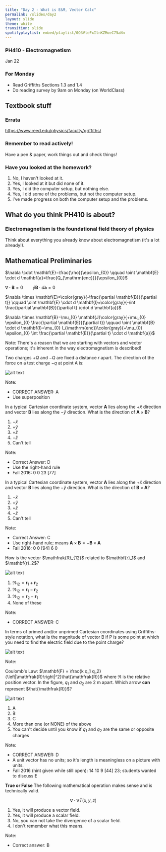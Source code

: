 ```yaml
---
title: "Day 2 - What is E&M, Vector Calc"
permalink: /slides/day2
layout: slide
theme: white
transition: slide
spotifyplaylist: embed/playlist/0Q3VleFxIlnKZMoeC75aNn
---
```


<section data-markdown="">
		
### PH410 - Electromagnetism

Jan 22
<!--this doesn't work... {% include spotifyplaylist.html id=page.spotifyplaylist %}-->
</section>


<section data-markdown="">

### For Monday
- Read Griffiths Sections 1.3 and 1.4
- Do reading survey by 9am on Monday (on WorldClass)
	
</section>

<section data-markdown="">
	
## Textbook stuff
### Errata
https://www.reed.edu/physics/faculty/griffiths/
### Remember to read actively!
Have a pen & paper, work things out and check things!
</section>

<section data-markdown="">

### Have you looked at the homework?
1. No, I haven't looked at it.
2. Yes, I looked at it but did none of it.
3. Yes, I did the computer setup, but nothing else.
4. Yes, I did some of the problems, but not the computer setup.
5. I've made progress on both the computer setup and the problems.

</section>




<section data-markdown="">

## What do you think PH410 is about?

</section>

<section data-markdown="">

### Electromagnetism is the foundational field theory of physics

Think about everything you already know about electromagnetism (it's a lot already!).

<!-- Work with a partner to map out the electromagnetism concepts that you know and how they are related to each other. -->

</section>
<section data-markdown>

## Mathematical Preliminaries

$\nabla \cdot \mathbf{E}=\frac{\rho}{\epsilon_{0}} \qquad \oint \mathbf{E} \cdot d \mathbf{a}=\frac{Q_{\mathrm{enc}}}{\epsilon_{0}}$


$\nabla \cdot \mathbf{B}=0 \qquad \oint \mathbf{B} \cdot d \mathbf{a}=0$


$\nabla \times \mathbf{E}=\color{gray}{-\frac{\partial \mathbf{B}}{\partial t}} \qquad \oint \mathbf{E} \cdot d \mathbf{l}=\color{gray}{-\int \frac{\partial \mathbf{B}}{\partial t} \cdot d \mathbf{a}}$


$\nabla \times \mathbf{B}=\mu_{0} \mathbf{J}\color{gray}{+\mu_{0} \epsilon_{0} \frac{\partial \mathbf{E}}{\partial t}} \qquad \oint \mathbf{B} \cdot d \mathbf{l}=\mu_{0} I_{\mathrm{enc}}\color{gray}{+\mu_{0} \epsilon_{0} \int \frac{\partial \mathbf{E}}{\partial t} \cdot d \mathbf{a}}$


Note:
There's a reason that we are starting with vectors and vector operations; it's inherent in the way electromagnetism is described!
</section>

<section data-markdown="">
	
Two charges $+Q$ and $-Q$ are fixed a distance $r$ apart. The direction of the force on a test charge $-q$ at point A is:

![alt text](../images/d2-twocharge.png "Logo Title Text 1") 

Note:
* CORRECT ANSWER:  A
* Use superposition
</section>

<section data-markdown>

In a typical Cartesian coordinate system, vector $\mathbf{A}$ lies along the $+\hat{x}$ direction and vector $\mathbf{B}$ lies along the $-\hat{y}$ direction. What is the direction of $\mathbf{A} \times \mathbf{B}$?

1. $-\hat{x}$
2. $+\hat{y}$
3. $+\hat{z}$
4. $-\hat{z}$
5. Can't tell

Note:
* Correct Answer: D
* Use the right-hand rule
* Fall 2016: 0 0 23 [77]

</section>

<section data-markdown>

<!--_**Skipped in class, good review.**_-->
In a typical Cartesian coordinate system, vector $\mathbf{A}$ lies along the $+\hat{x}$ direction and vector $\mathbf{B}$ lies along the $-\hat{y}$ direction. What is the direction of $\mathbf{B} \times \mathbf{A}$?

1. $-\hat{x}$
2. $+\hat{y}$
3. $+\hat{z}$
4. $-\hat{z}$
5. Can't tell

Note:
* Correct Answer: C
* Use right-hand rule; means $\mathbf{A} \times \mathbf{B} = - \mathbf{B} \times \mathbf{A}$
* Fall 2016: 0 0 [94] 6 0
</section>

<section data-markdown>
<!--_**Skipped in class, good review.**_-->
How is the vector $\mathfrak{R}_{12}$ related to $\mathbf{r}_1$ and  $\mathbf{r}_2$?

![alt text](../images/d2-rvec.png "Logo Title Text 1") 

1. $\mathfrak{R}_{12} = \mathbf{r}_1 +\mathbf{r}_2$
2. $\mathfrak{R}_{12} = \mathbf{r}_1 - \mathbf{r}_2$
3. $\mathfrak{R}_{12} = \mathbf{r}_2 - \mathbf{r}_1$
4. None of these

Note:
* CORRECT ANSWER:  C

</section>


<section data-markdown="">
	
In terms of primed and/or unprimed Cartesian coordinates using Griffiths-style notation, what is the magnitude of vector B if P is some point at which you need to find the electric field due to the point charge?

![alt text](../images/d2-scriptrpointcharge.png "Logo Title Text 1") 

Note:

</section>

<section data-markdown>

Coulomb's Law: $\mathbf{F}  = \frac{k q_1 q_2}{\left|\mathfrak{R}\right|^2}\hat{\mathfrak{R}}$ where $\mathfrak{R}$ is the relative position vector. In the figure, $q_1$ and $q_2$ are 2 m apart. Which arrow **can** represent $\hat{\mathfrak{R}}$?

![alt text](../images/d2-twochargeunit.png "Logo Title Text 1") 

1. A
2. B
3. C
4. More than one (or NONE) of the above
5. You can't decide until you know if $q_1$ and $q_2$ are the same or opposite charges

Note:
* CORRECT ANSWER: D
* A unit vector has no units; so it's length is meaningless on a picture with units.
* Fall 2016 (hint given while still open): 14 10 9 [44] 23; students wanted to discuss E


</section>

<section data-markdown>

**True or False** The following mathematical operation makes sense and is technically valid.

$$\nabla \cdot \nabla T(x,y,z)$$

1. Yes, it will produce a vector field.
2. Yes, it will produce a scalar field.
3. No, you can not take the divergence of a scalar field.
4. I don't remember what this means.

Note:
* Correct answer: B

</section>
